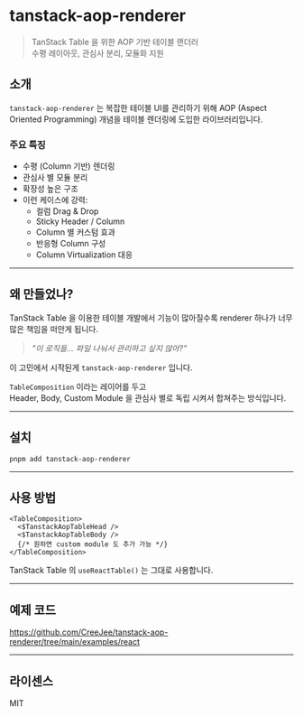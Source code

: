 # tanstack-aop-renderer

> TanStack Table 을 위한 AOP 기반 테이블 랜더러  
> 수평 레이아웃, 관심사 분리, 모듈화 지원

## 소개

`tanstack-aop-renderer` 는 복잡한 테이블 UI를 관리하기 위해 AOP (Aspect Oriented Programming) 개념을 테이블 렌더링에 도입한 라이브러리입니다.

### 주요 특징

- 수평 (Column 기반) 렌더링
- 관심사 별 모듈 분리
- 확장성 높은 구조
- 이런 케이스에 강력:
  - 컬럼 Drag & Drop
  - Sticky Header / Column
  - Column 별 커스텀 효과
  - 반응형 Column 구성
  - Column Virtualization 대응

---

## 왜 만들었나?

TanStack Table 을 이용한 테이블 개발에서 기능이 많아질수록 renderer 하나가 너무 많은 책임을 떠안게 됩니다.

> _"이 로직들... 파일 나눠서 관리하고 싶지 않아?"_

이 고민에서 시작된게 `tanstack-aop-renderer` 입니다.

`TableComposition` 이라는 레이어를 두고  
Header, Body, Custom Module 을 관심사 별로 독립 시켜서 합쳐주는 방식입니다.

---

## 설치

```bash
pnpm add tanstack-aop-renderer
```

---

## 사용 방법

```tsx
<TableComposition>
  <$TanstackAopTableHead />
  <$TanstackAopTableBody />
  {/* 원하면 custom module 도 추가 가능 */}
</TableComposition>
```

TanStack Table 의 `useReactTable()` 는 그대로 사용합니다.

---

## 예제 코드

https://github.com/CreeJee/tanstack-aop-renderer/tree/main/examples/react

---

## 라이센스

MIT
